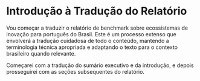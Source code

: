 # Introdução à Tradução do Relatório

Vou começar a traduzir o relatório de benchmark sobre ecossistemas de inovação para português do Brasil. Este é um processo extenso que envolverá a tradução cuidadosa de todo o conteúdo, mantendo a terminologia técnica apropriada e adaptando o texto para o contexto brasileiro quando relevante.

Começarei com a tradução do sumário executivo e da introdução, e depois prosseguirei com as seções subsequentes do relatório.
